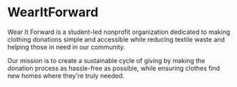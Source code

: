 # WearItForward
Wear It Forward is a student-led nonprofit organization dedicated to making clothing donations simple and accessible while reducing textile waste and helping those in need in our community.

Our mission is to create a sustainable cycle of giving by making the donation process as hassle-free as possible, while ensuring clothes find new homes where they're truly needed.

